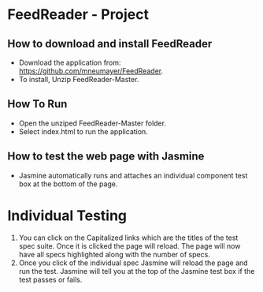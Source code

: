 # FeedReader - Project

## How to download and install FeedReader  
* Download the application from: https://github.com/mneumayer/FeedReader.
* To install, Unzip FeedReader-Master.

## How To Run 
* Open the unziped FeedReader-Master folder.
* Select index.html to run the application.

## How to test the web page with Jasmine 
* Jasmine automatically runs and attaches an individual component test box at the bottom of the page.


# Individual Testing
1. You can click on the Capitalized links which are the titles of the test spec suite. Once it is clicked the page will reload. The page will now have all specs highlighted along with the number of specs. 
2. Once you click of the individual spec Jasmine will reload the page and run the test. Jasmine will tell you at the top of the Jasmine test box if the test passes or fails.